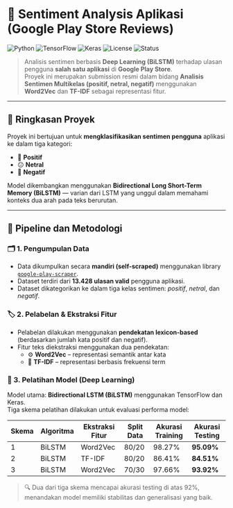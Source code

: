 # 🧠 Sentiment Analysis Aplikasi (Google Play Store Reviews)

![Python](https://img.shields.io/badge/Python-3.8+-blue.svg)
![TensorFlow](https://img.shields.io/badge/TensorFlow-2.13-orange)
![Keras](https://img.shields.io/badge/Keras-2.13-red)
![License](https://img.shields.io/badge/License-MIT-green)
![Status](https://img.shields.io/badge/Status-Completed-success)

> Analisis sentimen berbasis **Deep Learning (BiLSTM)** terhadap ulasan pengguna **salah satu aplikasi** di **Google Play Store**.  
> Proyek ini merupakan submission resmi dalam bidang **Analisis Sentimen Multikelas (positif, netral, negatif)** menggunakan **Word2Vec** dan **TF-IDF** sebagai representasi fitur.

---

## 📘 Ringkasan Proyek

Proyek ini bertujuan untuk **mengklasifikasikan sentimen pengguna** aplikasi ke dalam tiga kategori:
- 💚 **Positif**
- 😐 **Netral**
- 💢 **Negatif**

Model dikembangkan menggunakan **Bidirectional Long Short-Term Memory (BiLSTM)** — varian dari LSTM yang unggul dalam memahami konteks dua arah pada teks berurutan.

---

## 🚀 Pipeline dan Metodologi

### 🗂️ 1. Pengumpulan Data
- Data dikumpulkan secara **mandiri (self-scraped)** menggunakan library [`google-play-scraper`](https://pypi.org/project/google-play-scraper/).  
- Dataset terdiri dari **13.428 ulasan valid** pengguna aplikasi.  
- Dataset dikategorikan ke dalam tiga kelas sentimen: *positif*, *netral*, dan *negatif*.

### 🏷️ 2. Pelabelan & Ekstraksi Fitur
- Pelabelan dilakukan menggunakan **pendekatan lexicon-based** (berdasarkan jumlah kata positif dan negatif).  
- Fitur teks diekstraksi menggunakan dua pendekatan:
  - ⚙️ **Word2Vec** – representasi semantik antar kata  
  - 🧩 **TF-IDF** – representasi berbasis frekuensi term  

### 🧠 3. Pelatihan Model (Deep Learning)
Model utama: **Bidirectional LSTM (BiLSTM)** menggunakan TensorFlow dan Keras.  
Tiga skema pelatihan dilakukan untuk evaluasi performa model:

| Skema | Algoritma | Ekstraksi Fitur | Split Data | Akurasi Training | Akurasi Testing |
|-------|------------|----------------|-------------|------------------|----------------|
| 1 | BiLSTM | Word2Vec | 80/20 | 98.27% | **95.09%** |
| 2 | BiLSTM | TF-IDF | 80/20 | 86.41% | **84.51%** |
| 3 | BiLSTM | Word2Vec | 70/30 | 97.66% | **93.92%** |

> 🔍 Dua dari tiga skema mencapai akurasi testing di atas 92%, menandakan model memiliki stabilitas dan generalisasi yang baik.

